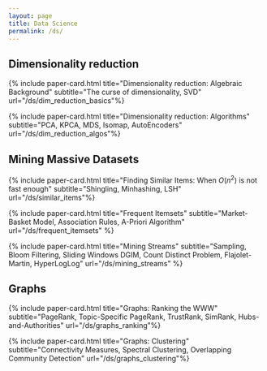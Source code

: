 ```yaml
---
layout: page
title: Data Science
permalink: /ds/
---
```


## Dimensionality reduction

{% include paper-card.html
title="Dimensionality reduction: Algebraic Background"
subtitle="The curse of dimensionality, SVD"
url="/ds/dim_reduction_basics"%}

{% include paper-card.html
title="Dimensionality reduction: Algorithms"
subtitle="PCA, KPCA, MDS, Isomap, AutoEncoders"
url="/ds/dim_reduction_algos"%}


## Mining Massive Datasets

{% include paper-card.html
title="Finding Similar Items: When $O(n^2)$ is not fast enough"
subtitle="Shingling, Minhashing, LSH"
url="/ds/similar_items"%}

{% include paper-card.html
title="Frequent Itemsets"
subtitle="Market-Basket Model, Association Rules, A-Priori Algorithm"
url="/ds/frequent_itemsets"
%}

{% include paper-card.html
title="Mining Streams"
subtitle="Sampling, Bloom Filtering, Sliding Windows DGIM, Count Distinct Problem, Flajolet-Martin, HyperLogLog"
url="/ds/mining_streams"
%}

## Graphs

<!-- {% include paper-card.html
title="Graphs: Basics"
subtitle="Basic Definitions, Centrality Measures, Clustering Coefficient"
url="/ds/graphs_basics"%}

{% include paper-card.html
title="Graphs: Models"
subtitle="Fixed edges, Erdos-Renyi, Preferential Attachment, Configuration, Watts-Strogatz, Community-Affiliation"
url="/ds/graphs_models"%} -->

<!-- 
{% include paper-card.html
title="Graphs: Walks & Spectral Analysis"
subtitle="Random Walks, Graph Spectra, Expander Graphs"
url="/ds/graphs_walks"%} -->

{% include paper-card.html
title="Graphs: Ranking the WWW"
subtitle="PageRank, Topic-Specific PageRank, TrustRank, SimRank, Hubs-and-Authorities"
url="/ds/graphs_ranking"%}

{% include paper-card.html
title="Graphs: Clustering"
subtitle="Connectivity Measures, Spectral Clustering, Overlapping Community Detection"
url="/ds/graphs_clustering"%}
